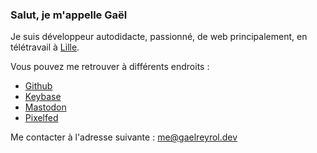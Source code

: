 ### Salut, je m'appelle Gaël

Je suis développeur autodidacte, passionné, de web principalement, en télétravail à [Lille](https://www.openstreetmap.org/relation/58404).

Vous pouvez me retrouver à différents endroits :

- [Github](https://github.com/gaelreyrol)
- [Keybase](https://keybase.io/zevran)
- <a rel="me" href="https://mamot.fr/@GaelReyrol">Mastodon</a>
- [Pixelfed](https://pixelfed.fr/gaelreyrol)

Me contacter à l'adresse suivante : [me@gaelreyrol.dev](mailto:me@gaelreyrol.dev)
